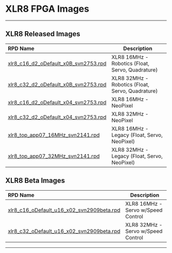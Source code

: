 # XLR8 FPGA Images
<hr>

## XLR8 Released Images

| RPD Name                                | Description     |
|:----------------------------------------|-----------------|
[xlr8_c16_d2_oDefault_x0B_svn2753.rpd](https://github.com/AloriumTechnology/Alorium_FPGA_Images/blob/master/xlr8/xlr8_c16_d2_oDefault_x0B_svn2753.rpd) | XLR8 16MHz - Robotics (Float, Servo, Quadrature)|
[xlr8_c32_d2_oDefault_x0B_svn2753.rpd](https://github.com/AloriumTechnology/Alorium_FPGA_Images/blob/master/xlr8/xlr8_c32_d2_oDefault_x0B_svn2753.rpd) | XLR8 32MHz - Robotics (Float, Servo, Quadrature) |	
[xlr8_c16_d2_oDefault_x04_svn2753.rpd](https://github.com/AloriumTechnology/Alorium_FPGA_Images/blob/master/xlr8/xlr8_c16_d2_oDefault_x04_svn2753.rpd) | XLR8 16MHz - NeoPixel |
[xlr8_c32_d2_oDefault_x04_svn2753.rpd](https://github.com/AloriumTechnology/Alorium_FPGA_Images/blob/master/xlr8/xlr8_c32_d2_oDefault_x04_svn2753.rpd) | XLR8 32MHz - NeoPixel |		
[xlr8_top_app07_16MHz_svn2141.rpd](https://github.com/AloriumTechnology/Alorium_FPGA_Images/blob/master/xlr8/xlr8_top_app07_16MHz_svn2141.rpd) | XLR8 16MHz - Legacy (Float, Servo, NeoPixel) |		
[xlr8_top_app07_32MHz_svn2141.rpd](https://github.com/AloriumTechnology/Alorium_FPGA_Images/blob/master/xlr8/xlr8_top_app07_32MHz_svn2141.rpd) | XLR8 32MHz - Legacy (Float, Servo, NeoPixel)|	

## XLR8 Beta Images

| RPD Name                                | Description     |
|:----------------------------------------|-----------------|
|[xlr8_c16_oDefault_u16_x02_svn2909beta.rpd](https://github.com/AloriumTechnology/Alorium_FPGA_Images/blob/master/xlr8/xlr8_c16_oDefault_u16_x02_svn2909beta.rpd)| XLR8 16MHz - Servo w/Speed Control |
|[xlr8_c32_oDefault_u16_x02_svn2909beta.rpd](https://github.com/AloriumTechnology/Alorium_FPGA_Images/blob/master/xlr8/xlr8_c32_oDefault_u16_x02_svn2909beta.rpd)| XLR8 32MHz - Servo w/Speed Control |


<hr>

